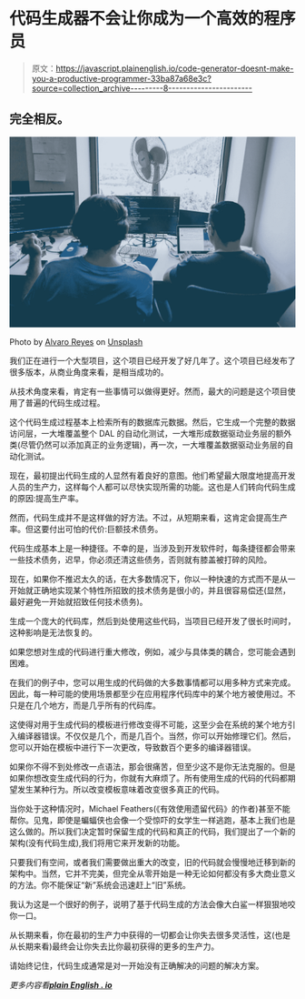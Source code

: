 # 代码生成器不会让你成为一个高效的程序员

> 原文：<https://javascript.plainenglish.io/code-generator-doesnt-make-you-a-productive-programmer-33ba87a68e3c?source=collection_archive---------8----------------------->

## 完全相反。

![](img/fa7057e7e4e68859a69a3d519edcd0d0.png)

Photo by [Alvaro Reyes](https://unsplash.com/@alvarordesign?utm_source=medium&utm_medium=referral) on [Unsplash](https://unsplash.com?utm_source=medium&utm_medium=referral)

我们正在进行一个大型项目，这个项目已经开发了好几年了。这个项目已经发布了很多版本，从商业角度来看，是相当成功的。

从技术角度来看，肯定有一些事情可以做得更好。然而，最大的问题是这个项目使用了普遍的代码生成过程。

这个代码生成过程基本上检索所有的数据库元数据。然后，它生成一个完整的数据访问层，一大堆覆盖整个 DAL 的自动化测试，一大堆形成数据驱动业务层的额外类(尽管仍然可以添加真正的业务逻辑)，再一次，一大堆覆盖数据驱动业务层的自动化测试。

现在，最初提出代码生成的人显然有着良好的意图。他们希望最大限度地提高开发人员的生产力，这样每个人都可以尽快实现所需的功能。这也是人们转向代码生成的原因:提高生产率。

然而，代码生成并不是这样做的好方法。不过，从短期来看，这肯定会提高生产率。但这要付出可怕的代价:巨额技术债务。

代码生成基本上是一种捷径。不幸的是，当涉及到开发软件时，每条捷径都会带来一些技术债务，迟早，你必须还清这些债务，否则就有膝盖被打碎的风险。

现在，如果你不推迟太久的话，在大多数情况下，你以一种快速的方式而不是从一开始就正确地实现某个特性所招致的技术债务是很小的，并且很容易偿还(显然，最好避免一开始就招致任何技术债务)。

生成一个庞大的代码库，然后到处使用这些代码，当项目已经开发了很长时间时，这种影响是无法恢复的。

如果您想对生成的代码进行重大修改，例如，减少与具体类的耦合，您可能会遇到困难。

在我们的例子中，您可以用生成的代码做的大多数事情都可以用多种方式来完成。因此，每一种可能的使用场景都至少在应用程序代码库中的某个地方被使用过。不只是在几个地方，而是几乎所有的代码库。

这使得对用于生成代码的模板进行修改变得不可能，这至少会在系统的某个地方引入编译器错误。不仅仅是几个，而是几百个。当然，你可以开始修理它们。然后，您可以开始在模板中进行下一次更改，导致数百个更多的编译器错误。

如果你不得不到处修改一点语法，那会很痛苦，但至少这不是你无法克服的。但是如果你想改变生成代码的行为，你就有大麻烦了。所有使用生成的代码的代码都期望发生某种行为。所以改变模板意味着改变很多真正的代码。

当你处于这种情况时，Michael Feathers(《有效使用遗留代码》的作者)甚至不能帮你。见鬼，即使是蝙蝠侠也会像一个受惊吓的女学生一样逃跑，基本上我们也是这么做的。所以我们决定暂时保留生成的代码和真正的代码，我们提出了一个新的架构(没有代码生成),我们将用它来开发新的功能。

只要我们有空间，或者我们需要做出重大的改变，旧的代码就会慢慢地迁移到新的架构中。当然，它并不完美，但完全从零开始是一种无论如何都没有多大商业意义的方法。你不能保证“新”系统会迅速赶上“旧”系统。

我认为这是一个很好的例子，说明了基于代码生成的方法会像大白鲨一样狠狠地咬你一口。

从长期来看，你在最初的生产力中获得的一切都会让你失去很多灵活性，这(也是从长期来看)最终会让你失去比你最初获得的更多的生产力。

请始终记住，代码生成通常是对一开始没有正确解决的问题的解决方案。

*更多内容看*[***plain English . io***](http://plainenglish.io/)